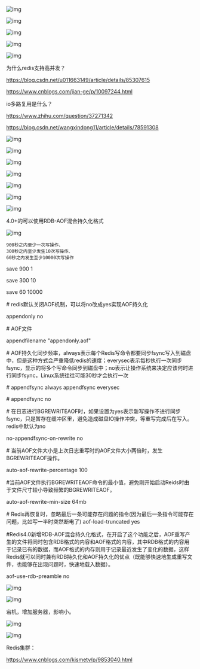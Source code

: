 ![img](./assets/clip_image002.jpg)

 

![img](./assets/clip_image004.jpg)

 

![img](./assets/clip_image006.jpg)

 

![img](./assets/clip_image008.jpg)

 

![img](./assets/clip_image010.jpg)

 

为什么redis支持高并发？

<https://blog.csdn.net/u011663149/article/details/85307615>

 

<https://www.cnblogs.com/jian-ge/p/10097244.html>

 

io多路复用是什么？

<https://www.zhihu.com/question/37271342>

 

<https://blog.csdn.net/wangxindong11/article/details/78591308>

 

 

 

 

![img](./assets/clip_image012.jpg)

![img](./assets/clip_image014.jpg)

![img](./assets/clip_image016.jpg)

 

 

 

![img](./assets/clip_image018.jpg)

![img](./assets/clip_image020.jpg)

 

![img](./assets/clip_image022.jpg)

 

![img](./assets/clip_image024.jpg)

 

4.0+的可以使用RDB-AOF混合持久化格式

![img](./assets/clip_image026.jpg)

 

```
900秒之内至少一次写操作、
300秒之内至少发生10次写操作、
60秒之内发生至少10000次写操作
```

 

save 900 1

save 300 10

save 60 10000

 

 

 

\# redis默认关闭AOF机制，可以将no改成yes实现AOF持久化 

appendonly no 

\# AOF文件 

appendfilename "appendonly.aof" 

\# AOF持久化同步频率，always表示每个Redis写命令都要同步fsync写入到磁盘中，但是这种方式会严重降低redis的速度；everysec表示每秒执行一次同步fsync，显示的将多个写命令同步到磁盘中；no表示让操作系统来决定应该何时进行同步fsync，Linux系统往往可能30秒才会执行一次 

\# appendfsync always appendfsync everysec 

\# appendfsync no 

\# 在日志进行BGREWRITEAOF时，如果设置为yes表示新写操作不进行同步fsync，只是暂存在缓冲区里，避免造成磁盘IO操作冲突，等重写完成后在写入。redis中默认为no  

no-appendfsync-on-rewrite no 

\# 当前AOF文件大小是上次日志重写时的AOF文件大小两倍时，发生BGREWRITEAOF操作。  

auto-aof-rewrite-percentage 100 

\#当前AOF文件执行BGREWRITEAOF命令的最小值，避免刚开始启动Reids时由于文件尺寸较小导致频繁的BGREWRITEAOF。  

auto-aof-rewrite-min-size 64mb 

\# Redis再恢复时，忽略最后一条可能存在问题的指令(因为最后一条指令可能存在问题，比如写一半时突然断电了) aof-load-truncated yes 

\#Redis4.0新增RDB-AOF混合持久化格式，在开启了这个功能之后，AOF重写产生的文件将同时包含RDB格式的内容和AOF格式的内容，其中RDB格式的内容用于记录已有的数据，而AOF格式的内存则用于记录最近发生了变化的数据，这样Redis就可以同时兼有RDB持久化和AOF持久化的优点（既能够快速地生成重写文件，也能够在出现问题时，快速地载入数据）。 

aof-use-rdb-preamble no

 

 

 

 

![img](./assets/clip_image028.jpg)

 

![img](./assets/clip_image030.jpg)

 

宕机，增加服务器，影响小。

 

![img](./assets/clip_image032.jpg)

 

![img](./assets/clip_image034.jpg)

 

 

Redis集群：

<https://www.cnblogs.com/kismetv/p/9853040.html>

 